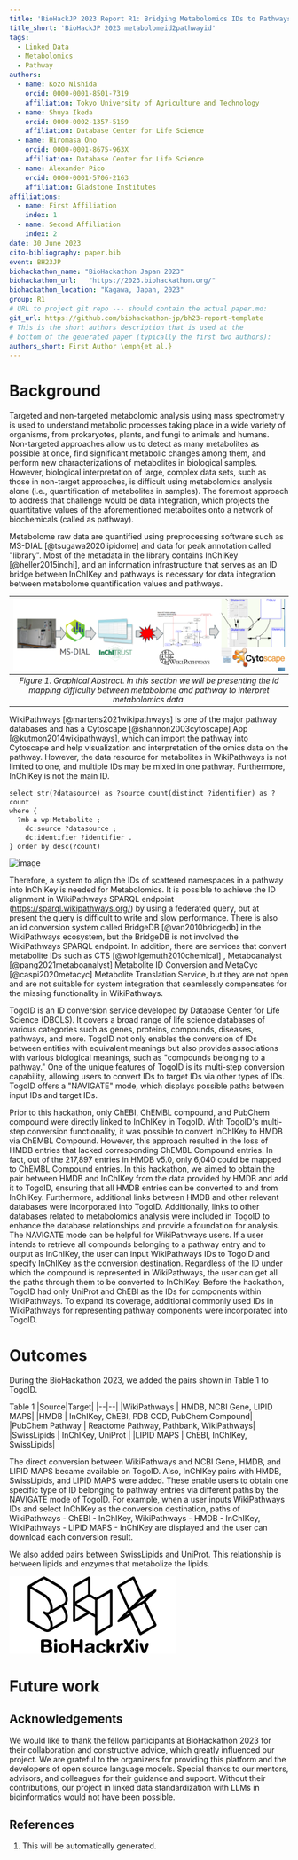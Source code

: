 ```yaml
---
title: 'BioHackJP 2023 Report R1: Bridging Metabolomics IDs to Pathways'
title_short: 'BioHackJP 2023 metabolomeid2pathwayid'
tags:
  - Linked Data
  - Metabolomics
  - Pathway
authors:
  - name: Kozo Nishida
    orcid: 0000-0001-8501-7319
    affiliation: Tokyo University of Agriculture and Technology
  - name: Shuya Ikeda
    orcid: 0000-0002-1357-5159
    affiliation: Database Center for Life Science
  - name: Hiromasa Ono
    orcid: 0000-0001-8675-963X
    affiliation: Database Center for Life Science
  - name: Alexander Pico
    orcid: 0000-0001-5706-2163
    affiliation: Gladstone Institutes
affiliations:
  - name: First Affiliation
    index: 1
  - name: Second Affiliation
    index: 2
date: 30 June 2023
cito-bibliography: paper.bib
event: BH23JP
biohackathon_name: "BioHackathon Japan 2023"
biohackathon_url:   "https://2023.biohackathon.org/"
biohackathon_location: "Kagawa, Japan, 2023"
group: R1
# URL to project git repo --- should contain the actual paper.md:
git_url: https://github.com/biohackathon-jp/bh23-report-template
# This is the short authors description that is used at the
# bottom of the generated paper (typically the first two authors):
authors_short: First Author \emph{et al.}
---
```


# Background

Targeted and non-targeted metabolomic analysis using mass spectrometry is used to understand metabolic processes taking place in a wide variety of organisms, from prokaryotes, plants, and fungi to animals and humans.
Non-targeted approaches allow us to detect as many metabolites as possible at once, find significant metabolic changes among them, and perform new characterizations of metabolites in biological samples.
However, biological interpretation of large, complex data sets, such as those in non-target approaches, is difficult using metabolomics analysis alone (i.e., quantification of metabolites in samples).
The foremost approach to address that challenge would be data integration, which projects the quantitative values of the aforementioned metabolites onto a network of biochemicals (called as pathway).

Metabolome raw data are quantified using preprocessing software such as MS-DIAL [@tsugawa2020lipidome] and data for peak annotation called "library".
Most of the metadata in the library contains InChIKey [@heller2015inchi], and an information infrastructure that serves as an ID bridge between InChIKey and pathways is necessary for data integration between metabolome quantification values and pathways.

| ![Figure 1. Graphical Abstract. In this section we will be presenting the id mapping difficulty between metabolome and pathway to interpret metabolomics data.](graphical_abstract.png) | 
|:--:| 
| *Figure 1. Graphical Abstract. In this section we will be presenting the id mapping difficulty between metabolome and pathway to interpret metabolomics data.* |

WikiPathways [@martens2021wikipathways] is one of the major pathway databases and has a Cytoscape [@shannon2003cytoscape] App [@kutmon2014wikipathways],
which can import the pathway into Cytoscape and help visualization and interpretation of the omics data on the pathway.
However, the data resource for metabolites in WikiPathways is not limited to one, and multiple IDs may be mixed in one pathway.
Furthermore, InChIKey is not the main ID.

```
select str(?datasource) as ?source count(distinct ?identifier) as ?count
where {
  ?mb a wp:Metabolite ;
    dc:source ?datasource ;
    dc:identifier ?identifier .
} order by desc(?count)
```

![image](https://github.com/biohackathon-japan/bh23-metabolomeid2pathwayid/assets/12192/ffd29f0a-ee24-4a26-8a4e-3f5a46337ed6)

Therefore, a system to align the IDs of scattered namespaces in a pathway into InChIKey is needed for Metabolomics.
It is possible to achieve the ID alignment in WikiPathways SPARQL endpoint (https://sparql.wikipathways.org/) by using a federated query, but at present the query is difficult to write and slow performance.
There is also an id conversion system called BridgeDB [@van2010bridgedb] in the WikiPathways ecosystem, but the BridgeDB is not involved the WikiPathways SPARQL endpoint.
In addition, there are services that convert metabolite IDs such as CTS [@wohlgemuth2010chemical] , Metaboanalyst [@pang2021metaboanalyst] Metabolite ID Conversion and MetaCyc [@caspi2020metacyc] Metabolite Translation Service, but they are not open and are not suitable for system integration that seamlessly compensates for the missing functionality in WikiPathways.

TogoID is an ID conversion service developed by Database Center for Life Science (DBCLS). It covers a broad range of life science databases of various categories such as genes, proteins, compounds, diseases, pathways, and more. TogoID not only enables the conversion of IDs between entities with equivalent meanings but also provides associations with various biological meanings, such as "compounds belonging to a pathway." One of the unique features of TogoID is its multi-step conversion capability, allowing users to convert IDs to target IDs via other types of IDs. TogoID offers a "NAVIGATE" mode, which displays possible paths between input IDs and target IDs.

Prior to this hackathon, only ChEBI, ChEMBL compound, and PubChem compound were directly linked to InChIKey in TogoID. With TogoID's multi-step conversion functionality, it was possible to convert InChIKey to HMDB via ChEMBL Compound. However, this approach resulted in the loss of HMDB entries that lacked corresponding ChEMBL Compound entries. In fact, out of the 217,897 entries in HMDB v5.0, only 6,040 could be mapped to ChEMBL Compound entries.
In this hackathon, we aimed to obtain the pair between HMDB and InChIKey from the data provided by HMDB and add it to TogoID, ensuring that all HMDB entries can be converted to and from InChIKey. Furthermore, additional links between HMDB and other relevant databases were incorporated into TogoID. Additionally, links to other databases related to metabolomics analysis were included in TogoID to enhance the database relationships and provide a foundation for analysis.
The NAVIGATE mode can be helpful for WikiPathways users. If a user intends to retrieve all compounds belonging to a pathway entry and to output as InChIKey, the user can input WikiPathways IDs to TogoID and specify InChIKey as the conversion destination. Regardless of the ID under which the compound is represented in WikiPathways, the user can get all the paths through them to be converted to InChIKey. Before the hackathon, TogoID had only UniProt and ChEBI as the IDs for components within WikiPathways. To expand its coverage, additional commonly used IDs in WikiPathways for representing pathway components were incorporated into TogoID.

# Outcomes

During the BioHackathon 2023, we added the pairs shown in Table 1 to TogoID.

Table 1
|Source|Target|
|--|--|
|WikiPathways | HMDB, NCBI Gene, LIPID MAPS|
|HMDB | InChIKey, ChEBI, PDB CCD, PubChem Compound|
|PubChem Pathway | Reactome Pathway, Pathbank, WikiPathways|
|SwissLipids | InChIKey, UniProt |
|LIPID MAPS | ChEBI, InChIKey,  SwissLipids|

The direct conversion between WikiPathways and NCBI Gene, HMDB, and LIPID MAPS became available on TogoID. Also, InChIKey pairs with HMDB, SwissLipids, and LIPID MAPS were added.
These enable users to obtain one specific type of ID belonging to pathway entries via different paths by the NAVIGATE mode of TogoID. For example, when a user inputs WikiPathways IDs and select InChIKey as the conversion destination, paths of WikiPathways - ChEBI - InChIKey, WikiPathways - HMDB - InChIKey, WikiPathways - LIPID MAPS - InChIKey are displayed and the user can download each conversion result.

We also added pairs between SwissLipids and UniProt. This relationship is between lipids and enzymes that metabolize the lipids.

![Caption for BioHackrXiv logo figure](./biohackrxiv.png)

# Future work



## Acknowledgements

We would like to thank the fellow participants at BioHackathon 2023 for their collaboration and constructive advice, which greatly influenced our project. We are grateful to the organizers for providing this platform and the developers of open source language models. Special thanks to our mentors, advisors, and colleagues for their guidance and support. Without their contributions, our project in linked data standardization with LLMs in bioinformatics would not have been possible.

## References

1. This will be automatically generated.
